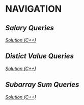 # NAVIGATION

*Salary Queries*
---
*[Solution (C++)](salaryQueries.cpp)*

*Distict Value Queries*
---
*[Solution (C++)](distinctValuesQueries.cpp)*

*Subarray Sum Queries*
---
*[Solution (C++)](subarraySumQueries.cpp)*